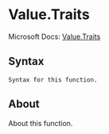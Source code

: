 ---
---

# Value.Traits

Microsoft Docs: [Value.Traits](https://docs.microsoft.com/en-us/powerquery-m/value-traits)

## Syntax

```
Syntax for this function.
```

## About

About this function.

